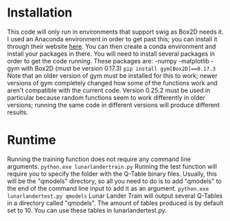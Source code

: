 # Installation
This code will only run in environments that support swig as Box2D needs it. I used an Anaconda environment in order to get past this; you can install it through their website [here](https://www.anaconda.com/products/distribution). You can then create a conda environment and install your packages in there.
You will need to install several packages in order to get the code running. These packages are:
-numpy
-matplotlib
-gym with Box2D (must be version 0.17.3)
`pip install gym[Box2D]==0.17.3`
Note that an older version of gym must be installed for this to work; newer versions of gym completely changed how some of the functions work and aren't compatible with the current code. Version 0.25.2 must be used in particular because random functions seem to work differently in older versions; running the same code in different versions will produce different results.
# Runtime
Running the training function does not require any command line arguments. 
`python.exe lunarlandertrain.py`
Running the test function will require you to specify the folder with the Q-Table binary files. Usually, this will be the "qmodels" directory, so all you need to do is to add "qmodels" to the end of the command line input to add it as an argument.
`python.exe lunarlandertest.py qmodels`
Lunar Lander Train will output several Q-Tables in a directory called "qmodels". The amount of tables produced is by default set to 10. You can use these tables in lunarlandertest.py.